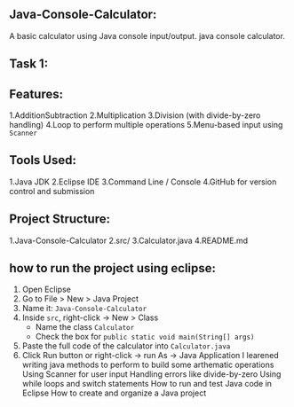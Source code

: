 Java-Console-Calculator:
-----------------------
A basic calculator using Java console input/output.
java console calculator.

Task 1:
--------
Features:
---------

1.AdditionSubtraction
2.Multiplication
3.Division (with divide-by-zero handling)
4.Loop to perform multiple operations
5.Menu-based input using `Scanner`

Tools Used:
-----------

1.Java JDK
2.Eclipse IDE
3.Command Line / Console
4.GitHub for version control and submission

Project Structure:
------------------

1.Java-Console-Calculator
2.src/
3.Calculator.java
4.README.md
   
how to run the project using eclipse:
-------------------------------------

1. Open Eclipse
2. Go to File > New > Java Project
3. Name it: `Java-Console-Calculator`
4. Inside `src`, right-click → New > Class
   - Name the class `Calculator`
   - Check the box for `public static void main(String[] args)`
5. Paste the full code of the calculator into `Calculator.java`
6. Click Run  button or right-click →  run As → Java Application
I learened writing java methods to perform to build some arthematic operations
Using Scanner for user input
Handling errors like divide-by-zero
Using while loops and switch statements
How to run and test Java code in Eclipse
How to create and organize a Java project
